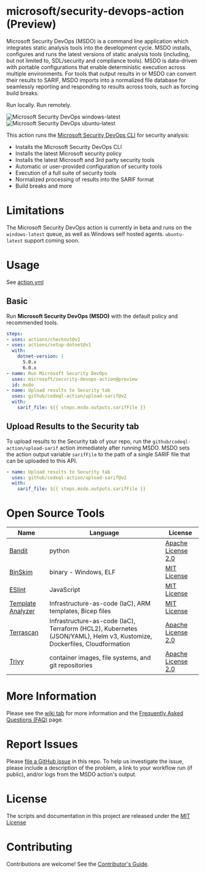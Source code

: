 # microsoft/security-devops-action (Preview)

Microsoft Security DevOps (MSDO) is a command line application which integrates static analysis tools into the development cycle. MSDO installs, configures and runs the latest versions of static analysis tools (including, but not limited to, SDL/security and compliance tools). MSDO is data-driven with portable configurations that enable deterministic execution across multiple environments. For tools that output results in or MSDO can convert their results to SARIF, MSDO imports into a normalized file database for seamlessly reporting and responding to results across tools, such as forcing build breaks.

Run locally. Run remotely.

![Microsoft Security DevOps windows-latest](https://github.com/microsoft/security-devops-action/workflows/MSDO%20windows-latest/badge.svg)  
![Microsoft Security DevOps ubuntu-latest](https://github.com/microsoft/security-devops-action/workflows/MSDO%20ubuntu-latest/badge.svg)

This action runs the [Microsoft Security DevOps CLI](https://aka.ms/msdo-nuget) for security analysis:

* Installs the Microsoft Security DevOps CLI
* Installs the latest Microsoft security policy
* Installs the latest Microsoft and 3rd party security tools
* Automatic or user-provided configuration of security tools
* Execution of a full suite of security tools
* Normalized processing of results into the SARIF format
* Build breaks and more

# Limitations

The Microsoft Security DevOps action is currently in beta and runs on the `windows-latest` queue, as well as Windows self hosted agents. `ubuntu-latest` support coming soon.

# Usage

See [action.yml](action.yml)

## Basic

Run **Microsoft Security DevOps (MSDO)** with the default policy and recommended tools.

```yaml
steps:
- uses: actions/checkout@v2
- uses: actions/setup-dotnet@v1
  with:
    dotnet-version: |
      5.0.x
      6.0.x
- name: Run Microsoft Security DevOps
  uses: microsoft/security-devops-action@preview
  id: msdo
- name: Upload results to Security tab
  uses: github/codeql-action/upload-sarif@v2
  with:
    sarif_file: ${{ steps.msdo.outputs.sarifFile }}
```

## Upload Results to the Security tab

To upload results to the Security tab of your repo, run the `github/codeql-action/upload-sarif` action immediately after running MSDO. MSDO sets the action output variable `sarifFile` to the path of a single SARIF file that can be uploaded to this API.

```yaml
- name: Upload results to Security tab
  uses: github/codeql-action/upload-sarif@v2
  with:
    sarif_file: ${{ steps.msdo.outputs.sarifFile }}
```

# Open Source Tools

| Name | Language | License |
| --- | --- | --- |
| [Bandit](https://github.com/PyCQA/bandit) | python | [Apache License 2.0](https://github.com/PyCQA/bandit/blob/master/LICENSE) |
| [BinSkim](https://github.com/Microsoft/binskim) | binary - Windows, ELF | [MIT License](https://github.com/microsoft/binskim/blob/main/LICENSE) |
| [ESlint](https://github.com/eslint/eslint) | JavaScript | [MIT License](https://github.com/eslint/eslint/blob/main/LICENSE) |
| [Template Analyzer](https://github.com/Azure/template-analyzer) | Infrastructure-as-code (IaC), ARM templates, Bicep files | [MIT License](https://github.com/Azure/template-analyzer/blob/main/LICENSE.txt) |
| [Terrascan](https://github.com/accurics/terrascan) | Infrastructure-as-code (IaC), Terraform (HCL2), Kubernetes (JSON/YAML), Helm v3, Kustomize, Dockerfiles, Cloudformation | [Apache License 2.0](https://github.com/accurics/terrascan/blob/master/LICENSE) |
| [Trivy](https://github.com/aquasecurity/trivy) | container images, file systems, and git repositories | [Apache License 2.0](https://github.com/aquasecurity/trivy/blob/main/LICENSE) |

# More Information

Please see the [wiki tab](https://github.com/microsoft/security-devops-action/wiki) for more information and the [Frequently Asked Questions (FAQ)](https://github.com/microsoft/security-devops-action/wiki/FAQ) page.

# Report Issues

Please [file a GitHub issue](https://github.com/microsoft/security-devops-action/issues/new) in this repo. To help us investigate the issue, please include a description of the problem, a link to your workflow run (if public), and/or logs from the MSDO action's output.

# License

The scripts and documentation in this project are released under the [MIT License](LICENSE)

# Contributing

Contributions are welcome! See the [Contributor's Guide](docs/contributors.md).
